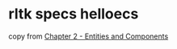 # rltk specs helloecs

copy from [Chapter 2 - Entities and Components](https://bfnightly.bracketproductions.com/chapter_2.html)
